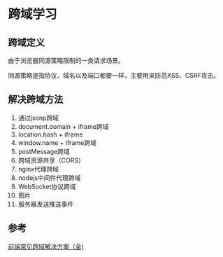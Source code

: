 # 跨域学习

## 跨域定义
由于浏览器同源策略限制的一类请求场景。  

同源策略是指协议、域名以及端口都要一样，主要用来防范XSS、CSRF攻击。

## 解决跨域方法
1. 通过jsonp跨域
2. document.domain + iframe跨域
3. location.hash + iframe
4. window.name + iframe跨域
5. postMessage跨域
6. 跨域资源共享（CORS）
7. nginx代理跨域
8. nodejs中间件代理跨域
9. WebSocket协议跨域
10. 图片
11. 服务器发送推送事件

## 参考
[前端常见跨域解决方案（全)](https://segmentfault.com/a/1190000011145364)
